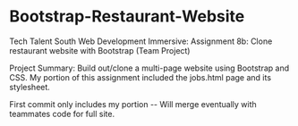 # Bootstrap-Restaurant-Website

Tech Talent South Web Development Immersive:
Assignment 8b: Clone restaurant website with Bootstrap (Team Project)

Project Summary: Build out/clone a multi-page website using Bootstrap and CSS. My portion of this assignment
included the jobs.html page and its stylesheet. 

First commit only includes my portion -- Will merge eventually with teammates code for full site. 
